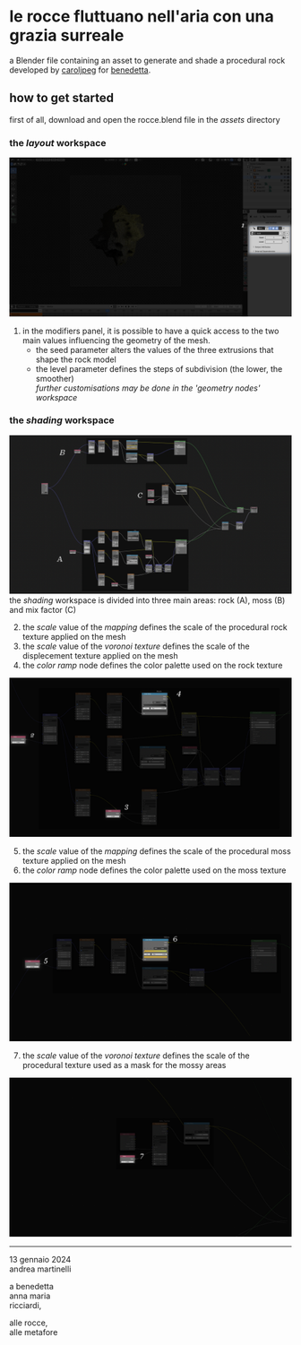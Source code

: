 # le rocce fluttuano nell'aria con una grazia surreale
a Blender file containing an asset to generate and shade a procedural rock developed by [caroljpeg](https://www.instagram.com/carol.jpegg/) for [benedetta](https://www.instagram.com/benni.a.ma/).
  
## how to get started
first of all, download and open the rocce.blend file in the *assets* directory

### the *layout* workspace
![picture alt](media/Guide_1_geo_nodes.png)
1. in the modifiers panel, it is possible to have a quick access to the two main values influencing the geometry of the mesh.
   * the seed parameter alters the values of the three extrusions that shape the rock model
   * the level parameter defines the steps of subdivision (the lower, the smoother)  
   *further customisations may be done in the 'geometry nodes' workspace*
  
### the *shading* workspace
![picture alt](media/Guide_2_shader.png)
the *shading* workspace is divided into three main areas: rock (A), moss (B) and mix factor (C)  
  
2. the *scale* value of the *mapping* defines the scale of the procedural rock texture applied on the mesh  
3. the *scale* value of the *voronoi texture* defines the scale of the displecement texture applied on the mesh  
4. the *color ramp* node defines the color palette used on the rock texture
  
![picture alt](media/Guide_3_shader_rock.png)
  
5. the *scale* value of the *mapping* defines the scale of the procedural moss texture applied on the mesh
6. the *color ramp* node defines the color palette used on the moss texture
  
![picture alt](media/Guide_4_shader_moss.png)

7. the *scale* value of the *voronoi texture* defines the scale of the procedural texture used as a mask for the mossy areas

![picture alt](media/Guide_5_shader_mix.png)  

- - - -
  
13 gennaio 2024  
andrea martinelli  
  
a benedetta  
anna maria  
ricciardi,  
  
alle rocce,  
alle metafore  

